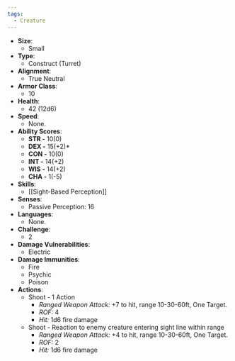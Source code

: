 ```yaml
---
tags:
  - Creature
---
```

- **Size**:
	- Small
- **Type**:
	- Construct (Turret)
- **Alignment**:
	- True Neutral
- **Armor Class**:
	- 10
- **Health**:
	- 42 (12d6)
- **Speed**:
	- None.
- **Ability Scores**:
	- **STR -** 10(0)
	- **DEX -** 15(+2)*
	- **CON -** 10(0)
	- **INT -** 14(+2)
	- **WIS -** 14(+2)
	- **CHA -** 1(-5)
- **Skills**:
	- [[Sight-Based Perception]]
- **Senses**:
	- Passive Perception: 16
- **Languages**:
	- None.
- **Challenge**:
	- 2
- **Damage Vulnerabilities**:
	- Electric
- **Damage Immunities**:
	- Fire
	- Psychic
	- Poison
- **Actions**:
	- Shoot - 1 Action
		- *Ranged Weapon Attack:* +7 to hit, range 10-30-60ft, One Target.
		- *ROF:* 4
		- *Hit:* 1d6 fire damage
	- Shoot - Reaction to enemy creature entering sight line within range
		- *Ranged Weapon Attack:* +4 to hit, range 10-30-60ft, One Target.
		- *ROF:* 2
		- *Hit:* 1d6 fire damage